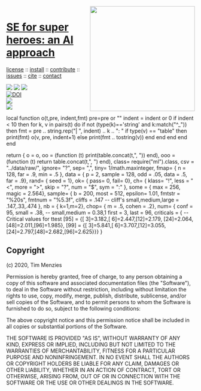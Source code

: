 <a class=sehero name=top> 
<img align=right width=280 src="https://images-wixmp-ed30a86b8c4ca887773594c2.wixmp.com/f/2c218305-10f7-4dc5-b98c-8944ea7c6b98/d92z77z-85f30213-a950-43e6-93aa-ca906c6b4aac.jpg?token=eyJ0eXAiOiJKV1QiLCJhbGciOiJIUzI1NiJ9.eyJzdWIiOiJ1cm46YXBwOiIsImlzcyI6InVybjphcHA6Iiwib2JqIjpbW3sicGF0aCI6IlwvZlwvMmMyMTgzMDUtMTBmNy00ZGM1LWI5OGMtODk0NGVhN2M2Yjk4XC9kOTJ6Nzd6LTg1ZjMwMjEzLWE5NTAtNDNlNi05M2FhLWNhOTA2YzZiNGFhYy5qcGcifV1dLCJhdWQiOlsidXJuOnNlcnZpY2U6ZmlsZS5kb3dubG9hZCJdfQ.BY_xZ9vtOug8jM-lzpvybhtGb2rItxHbWs1sDGlNEAY">
<h1><a href="/README.md#top">SE for super heroes: an AI approach</a></h1> 
<p> <a
href="https://github.com/sehero/lua/blob/master/LICENSE">license</a> :: <a
href="https://github.com/sehero/lua/blob/master/INSTALL.md#top">install</a> :: <a
href="https://github.com/sehero/lua/blob/master/CODE_OF_CONDUCT.md#top">contribute</a> :: <a
href="https://github.com/sehero/lua/issues">issues</a> :: <a
href="https://github.com/sehero/lua/blob/master/CITATION.md#top">cite</a> :: <a
href="https://github.com/sehero/lua/blob/master/CONTACT.md#top">contact</a> </p><p> 
<img src="https://img.shields.io/badge/license-mit-red">   
<img src="https://img.shields.io/badge/language-lua-orange">    
<img src="https://img.shields.io/badge/purpose-ai,se-blueviolet"><br>
<a href="https://zenodo.org/badge/latestdoi/263210595"><img src="https://zenodo.org/badge/263210595.svg" alt="DOI"></a><br>
<img src="https://img.shields.io/badge/platform-mac,*nux-informational"><br>
<a href="https://travis-ci.org/github/sehero/lua"><img 
src="https://travis-ci.org/sehero/lua.svg?branch=master"></a><br>  
</p>
local function o(t,pre,    indent,fmt)
  pre=pre or ""
  indent = indent or 0
  if indent < 10 then
    for k, v in pairs(t) do
      if not (type(k)=='string' and k:match("^_")) then
        fmt = pre .. string.rep("|  ", indent) .. k .. ": "
        if type(v) == "table" then
          print(fmt)
          o(v, pre, indent+1)
        else
          print(fmt .. tostring(v)) end end end end
end

return {
  o    =  o,
  oo   =  (function (t) print(table.concat(t,", ")) end),
  ooo  =  (function (t) return table.concat(t,", ") end),
  class=  require("ml").class,
  csv  =  "../data/raw/",
  ignore= "?",
  sep=    ",",
  tiny=   1/math.maxinteger,
  fmap=   { n   = 128,
            far = .9,
            min = .5
          },
  data =  { p      = 2,
             sample = 128,
             odd    = .05,
             data   = .5,
             far    = .9},
  rand=   { seed = 1}, 
  ok=     { pass= 0, 
            fail= 0},
  ch=     { klass= "!",
            less = "<",
            more = ">",
            skip = "?",
            num  = "$",
            sym  = ":"
          },
  some =  { max  = 256,
            magic = 2.564},
  sample= { b      = 200,
            most   = 512,
            epsilon= 1.01,
            fmtstr = "%20s",
            fmtnum = "%5.3f",
            cliffs = .147
            -- cliff's small,medium,large = .147,.33,.474
            },
  nb =    { k=1,m=2},
  chop=   { m = .5,
            cohen = .2},
  num=    { conf  = 95,
            small = .38, -- small,medium = 0.38,1
            first = 3, 
            last  = 96,
            criticals = { -- Critical values for ttest
              [95] = {[ 3]=3.182,[ 6]=2.447,[12]=2.179,
                      [24]=2.064,[48]=2.011,[96]=1.985},
              [99] = {[ 3]=5.841,[ 6]=3.707,[12]=3.055,
                      [24]=2.797,[48]=2.682,[96]=2.625}}}
} 

## Copyright

(c) 2020, Tim Menzies

Permission is hereby granted, free of charge, to any person obtaining a copy
of this software and associated documentation files (the "Software"), to deal
in the Software without restriction, including without limitation the rights
to use, copy, modify, merge, publish, distribute, sublicense, and/or sell
copies of the Software, and to permit persons to whom the Software is
furnished to do so, subject to the following conditions:

The above copyright notice and this permission notice shall be included in all
copies or substantial portions of the Software.

THE SOFTWARE IS PROVIDED "AS IS", WITHOUT WARRANTY OF ANY KIND, EXPRESS OR
IMPLIED, INCLUDING BUT NOT LIMITED TO THE WARRANTIES OF MERCHANTABILITY,
FITNESS FOR A PARTICULAR PURPOSE AND NONINFRINGEMENT. IN NO EVENT SHALL THE
AUTHORS OR COPYRIGHT HOLDERS BE LIABLE FOR ANY CLAIM, DAMAGES OR OTHER
LIABILITY, WHETHER IN AN ACTION OF CONTRACT, TORT OR OTHERWISE, ARISING FROM,
OUT OF OR IN CONNECTION WITH THE SOFTWARE OR THE USE OR OTHER DEALINGS IN THE
SOFTWARE.

